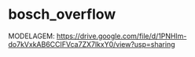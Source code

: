 # bosch_overflow

MODELAGEM: https://drive.google.com/file/d/1PNHlm-do7kVxkAB6CCIFVca7ZX7lkxY0/view?usp=sharing
